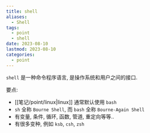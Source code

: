 ```yaml
---
title: shell
aliases:
  - Shell
tags:
  - point
  - shell
date: 2023-08-10
lastmod: 2023-08-10
categories:
  - point
---
```


`shell` 是一种命令程序语言, 是操作系统和用户之间的接口.

要点:

- [[笔记/point/linux|linux]] 通常默认使用 `bash`
- `sh` 全称 `Bourne Shell`, 而 `bash` 全称 `Bourne-Again Shell`
- 有变量, 条件, 循环, 函数, 管道, 重定向等等..
- 有很多变种, 例如 `ksb`, `csh`, `zsh`
